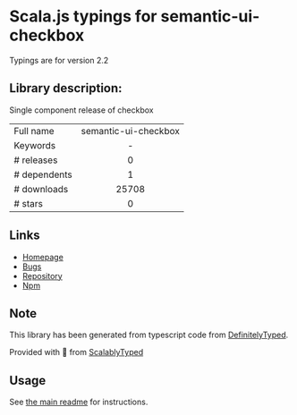 
# Scala.js typings for semantic-ui-checkbox

Typings are for version 2.2

## Library description:
Single component release of checkbox

|                    |                 |
| ------------------ | :-------------: |
| Full name          | semantic-ui-checkbox |
| Keywords           | - |
| # releases         | 0 |
| # dependents       | 1 |
| # downloads        | 25708 |
| # stars            | 0 |

## Links
- [Homepage](http://www.semantic-ui.com)
- [Bugs](https://github.com/Semantic-Org/Semantic-UI/issues)
- [Repository](https://github.com/Semantic-Org/UI-Checkbox)
- [Npm](https://www.npmjs.com/package/semantic-ui-checkbox)
    


## Note
This library has been generated from typescript code from [DefinitelyTyped](https://definitelytyped.org).

Provided with :purple_heart: from [ScalablyTyped](https://github.com/oyvindberg/ScalablyTyped)

## Usage
See [the main readme](../../readme.md) for instructions.


